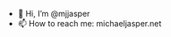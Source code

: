 - 👋 Hi, I’m @mjjasper
- 📫 How to reach me: michaeljasper.net

<!---
mjjasper/mjjasper is a ✨ special ✨ repository because its `README.md` (this file) appears on your GitHub profile.
You can click the Preview link to take a look at your changes.
--->
